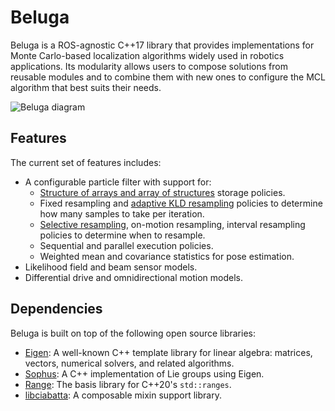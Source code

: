 # Beluga

Beluga is a ROS-agnostic C++17 library that provides implementations for Monte Carlo-based localization algorithms widely used in robotics applications.
Its modularity allows users to compose solutions from reusable modules and to combine them with new ones to configure the MCL algorithm that best suits their needs.

![Beluga diagram](https://github.com/Ekumen-OS/beluga/assets/33042669/c3a9375c-8beb-44ee-bcde-d4c0f62f576e)

## Features

The current set of features includes:

- A configurable particle filter with support for:
  - [Structure of arrays and array of structures][aos_soa] storage policies.
  - Fixed resampling and [adaptive KLD resampling][fox2001] policies to determine how many samples to take per iteration.
  - [Selective resampling][grisetti2007], on-motion resampling, interval resampling policies to determine when to resample.
  - Sequential and parallel execution policies.
  - Weighted mean and covariance statistics for pose estimation.
- Likelihood field and beam sensor models.
- Differential drive and omnidirectional motion models.

## Dependencies

Beluga is built on top of the following open source libraries:

- [Eigen](https://gitlab.com/libeigen/eigen): A well-known C++ template library for linear algebra: matrices, vectors, numerical solvers, and related algorithms.
- [Sophus](https://github.com/strasdat/Sophus): A C++ implementation of Lie groups using Eigen.
- [Range](https://github.com/ericniebler/range-v3): The basis library for C++20's `std::ranges`.
- [libciabatta](https://github.com/atomgalaxy/libciabatta): A composable mixin support library.

[aos_soa]: https://en.wikipedia.org/wiki/AoS_and_SoA
[fox2001]: https://dl.acm.org/doi/10.5555/2980539.2980632
[grisetti2007]: https://doi.org/10.1109/TRO.2006.889486
